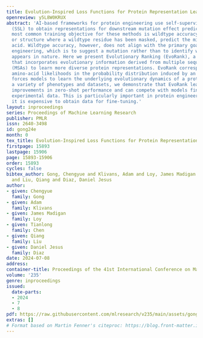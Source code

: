 ```yaml
---
title: Evolution-Inspired Loss Functions for Protein Representation Learning
openreview: y5L8W0KRUX
abstract: 'AI-based frameworks for protein engineering use self-supervised learning
  (SSL) to obtain representations for downstream mutation effect predictions. The
  most common training objective for these methods is wildtype accuracy: given a sequence
  or structure where a wildtype residue has been masked, predict the missing amino
  acid. Wildtype accuracy, however, does not align with the primary goal of protein
  engineering, which is to suggest a mutation rather than to identify what already
  appears in nature. Here we present Evolutionary Ranking (EvoRank), a training objective
  that incorporates evolutionary information derived from multiple sequence alignments
  (MSAs) to learn more diverse protein representations. EvoRank corresponds to ranking
  amino-acid likelihoods in the probability distribution induced by an MSA. This objective
  forces models to learn the underlying evolutionary dynamics of a protein. Across
  a variety of phenotypes and datasets, we demonstrate that EvoRank leads to dramatic
  improvements in zero-shot performance and can compete with models fine-tuned on
  experimental data. This is particularly important in protein engineering, where
  it is expensive to obtain data for fine-tuning.'
layout: inproceedings
series: Proceedings of Machine Learning Research
publisher: PMLR
issn: 2640-3498
id: gong24e
month: 0
tex_title: Evolution-Inspired Loss Functions for Protein Representation Learning
firstpage: 15893
lastpage: 15906
page: 15893-15906
order: 15893
cycles: false
bibtex_author: Gong, Chengyue and Klivans, Adam and Loy, James Madigan and Chen, Tianlong
  and Liu, Qiang and Diaz, Daniel Jesus
author:
- given: Chengyue
  family: Gong
- given: Adam
  family: Klivans
- given: James Madigan
  family: Loy
- given: Tianlong
  family: Chen
- given: Qiang
  family: Liu
- given: Daniel Jesus
  family: Diaz
date: 2024-07-08
address:
container-title: Proceedings of the 41st International Conference on Machine Learning
volume: '235'
genre: inproceedings
issued:
  date-parts:
  - 2024
  - 7
  - 8
pdf: https://raw.githubusercontent.com/mlresearch/v235/main/assets/gong24e/gong24e.pdf
extras: []
# Format based on Martin Fenner's citeproc: https://blog.front-matter.io/posts/citeproc-yaml-for-bibliographies/
---
```

